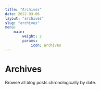 ```yaml
---
title: "Archives"
date: 2022-03-06
layout: "archives"
slug: "archives"
menu:
    main:
        weight: 2
        params: 
            icon: archives
---
```


# Archives

Browse all blog posts chronologically by date.